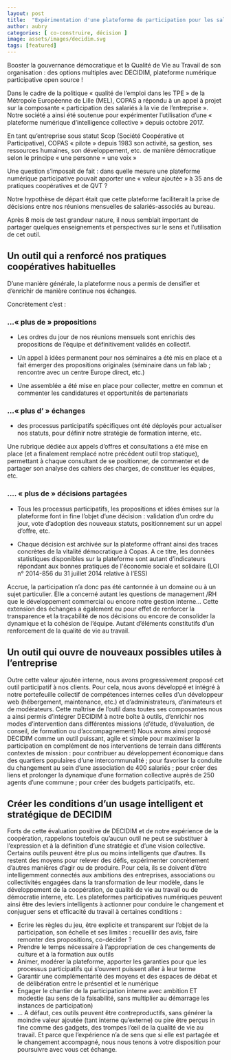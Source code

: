 ```yaml
---
layout: post
title:  "Expérimentation d'une plateforme de participation pour les salariés d'une coopérative"
author: aubry
categories: [ co-construire, décision ]
image: assets/images/decidim.svg
tags: [featured]
---
```


Booster la gouvernance démocratique et la Qualité de Vie au Travail de son organisation : des options multiples avec DECIDIM, plateforme numérique participative open source !

Dans le cadre de la politique « qualité de l’emploi dans les TPE » de la Métropole Européenne de Lille (MEL), COPAS a répondu à un appel à projet sur la composante « participation des salariés à la vie de l’entreprise ». Notre société a ainsi été soutenue pour expérimenter l’utilisation d’une « plateforme numérique d’intelligence collective » depuis octobre 2017.

En tant qu’entreprise sous statut Scop (Société Coopérative et Participative), COPAS « pilote » depuis 1983 son activité, sa gestion, ses ressources humaines, son développement, etc. de manière démocratique selon le principe « une personne = une voix »

Une question s’imposait de fait : dans quelle mesure une plateforme numérique participative pouvait apporter une « valeur ajoutée » à 35 ans de pratiques coopératives et de QVT ?

Notre hypothèse de départ était que cette plateforme faciliterait la prise de décisions entre nos réunions mensuelles de salariés-associés au bureau.

Après 8 mois de test grandeur nature, il nous semblait important de partager quelques enseignements et perspectives sur le sens et l’utilisation de cet outil.

## Un outil qui a renforcé nos pratiques coopératives habituelles

D’une manière générale, la plateforme nous a permis de densifier et d’enrichir de manière continue nos échanges.

Concrètement c’est :

### …« plus de » propositions

- Les ordres du jour de nos réunions mensuels sont enrichis des propositions de l’équipe et définitivement validés en collectif.

- Un appel à idées permanent pour nos séminaires a été mis en place et a fait émerger des propositions originales (séminaire dans un fab lab ; rencontre avec un centre Europe direct, etc.)

- Une assemblée a été mise en place pour collecter, mettre en commun et commenter les candidatures et opportunités de partenariats

### …« plus d’ » échanges

- des processus participatifs spécifiques ont été déployés pour actualiser nos statuts, pour définir notre stratégie de formation interne, etc.

Une rubrique dédiée aux appels d’offres et consultations a été mise en place (et a finalement remplacé notre précédent outil trop statique), permettant à chaque consultant de se positionner, de commenter et de partager son analyse des cahiers des charges, de constituer les équipes, etc.

### …. « plus de » décisions partagées

- Tous les processus participatifs, les propositions et idées émises sur la plateforme font in fine l’objet d’une décision : validation d’un ordre du jour, vote d’adoption des nouveaux statuts, positionnement sur un appel d’offre, etc.

- Chaque décision est archivée sur la plateforme offrant ainsi des traces concrètes de la vitalité démocratique à Copas. A ce titre, les données statistiques disponibles sur la plateforme sont autant d’indicateurs répondant aux bonnes pratiques de l'économie sociale et solidaire (LOI n° 2014-856 du 31 juillet 2014 relative à l’ESS)

Accrue, la participation n’a donc pas été cantonnée à un domaine ou à un sujet particulier. Elle a concerné autant les questions de management /RH que le développement commercial ou encore notre gestion interne... Cette extension des échanges a également eu pour effet de renforcer la transparence et la traçabilité de nos décisions ou encore de consolider la dynamique et la cohésion de l’équipe. Autant d’éléments constitutifs d’un renforcement de la qualité de vie au travail.

## Un outil qui ouvre de nouveaux possibles utiles à l’entreprise

Outre cette valeur ajoutée interne, nous avons progressivement proposé cet outil participatif à nos clients.
Pour cela, nous avons développé et intégré à notre portefeuille collectif de compétences internes celles d’un développeur web (hébergement, maintenance, etc.) et d’administrateurs, d’animateurs et de modérateurs.
Cette maîtrise de l’outil dans toutes ses composantes nous a ainsi permis d’intégrer DECIDIM à notre boîte à outils, d’enrichir nos modes d’intervention dans différentes missions (d’étude, d’évaluation, de conseil, de formation ou d’accompagnement)
Nous avons ainsi proposé DECIDIM comme un outil puissant, agile et simple pour maximiser la participation en complément de nos interventions de terrain dans différents contextes de mission : pour contribuer au développement économique dans des quartiers populaires d’une intercommunalité ; pour favoriser la conduite du changement au sein d’une association de 400 salariés ; pour créer des liens et prolonger la dynamique d’une formation collective auprès de 250 agents d’une commune ; pour créer des budgets participatifs, etc.

## Créer les conditions d’un usage intelligent et stratégique de DECIDIM

Forts de cette évaluation positive de DECIDIM et de notre expérience de la coopération, rappelons toutefois qu’aucun outil ne peut se substituer à l’expression et à la définition d’une stratégie et d’une vision collective.
Certains outils peuvent être plus ou moins intelligents que d’autres. Ils restent des moyens pour relever des défis, expérimenter concrètement d’autres manières d’agir ou de produire. Pour cela, ils se doivent d’être intelligemment connectés aux ambitions des entreprises, associations ou collectivités engagées dans la transformation de leur modèle, dans le développement de la coopération, de qualité de vie au travail ou de démocratie interne, etc.
Les plateformes participatives numériques peuvent ainsi être des leviers intelligents à actionner pour conduire le changement et conjuguer sens et efficacité du travail à certaines conditions :
- Ecrire les règles du jeu, être explicite et transparent sur l’objet de la participation, son échelle et ses limites : recueillir des avis, faire remonter des propositions, co-décider ?
- Prendre le temps nécessaire à l’appropriation de ces changements de culture et à la formation aux outils
- Animer, modérer la plateforme, apporter les garanties pour que les processus participatifs qui s’ouvrent puissent aller à leur terme
- Garantir une complémentarité des moyens et des espaces de débat et de délibération entre le présentiel et le numérique
- Engager le chantier de la participation interne avec ambition ET modestie (au sens de la faisabilité, sans multiplier au démarrage les instances de participation)
- …
A défaut, ces outils peuvent être contreproductifs, sans générer la moindre valeur ajoutée (tant interne qu’externe) ou pire être perçus in fine comme des gadgets, des trompes l’œil de la qualité de vie au travail.
Et parce que l’expérience n’a de sens que si elle est partagée et le changement accompagné, nous nous tenons à votre disposition pour poursuivre avec vous cet échange.
